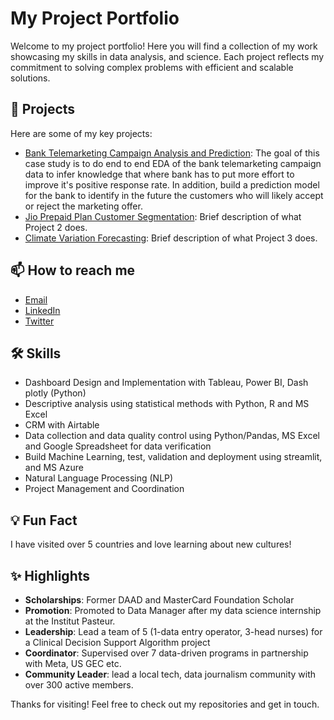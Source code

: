 # My Project Portfolio
Welcome to my project portfolio! Here you will find a collection of my work showcasing my skills in data analysis, and science. Each project reflects my commitment to solving complex problems with efficient and scalable solutions.

## 🔭 Projects

Here are some of my key projects:

- [Bank Telemarketing Campaign Analysis and Prediction](https://github.com/Arame93/Arame93.github.io/tree/6a5b41a5fab0cb86191738d2293583dce0e6e537/Bank%20Telemarketing%20Campaign%20Analysis%20and%20Prediction): The goal of this case study is to do end to end EDA of the bank telemarketing campaign data to infer knowledge that where bank has to put more effort to improve it's positive response rate. In addition, build a prediction model for the bank to identify in the future the customers who will likely accept or reject the marketing offer. 
- [Jio Prepaid Plan Customer Segmentation](): Brief description of what Project 2 does.
- [Climate Variation Forecasting](): Brief description of what Project 3 does.

## 📫 How to reach me

- [Email](arramthiamm@gmail.com)
- [LinkedIn](https://linkedin.com/in/arame-thiam/)
- [Twitter](https://twitter.com/@aramethiam3)

## 🛠️ Skills

- Dashboard Design and Implementation with Tableau, Power BI, Dash plotly (Python) 
- Descriptive analysis using statistical methods with Python, R and MS Excel
- CRM with Airtable
- Data collection and data quality control using Python/Pandas, MS Excel and Google Spreadsheet for data verification
- Build Machine Learning, test, validation and deployment using streamlit, and MS Azure
- Natural Language Processing (NLP)
- Project Management and Coordination

## 💡 Fun Fact

I have visited over 5 countries and love learning about new cultures!

## ✨ Highlights

- **Scholarships**: Former DAAD and MasterCard Foundation Scholar
- **Promotion**: Promoted to Data Manager after my data science internship at the Institut Pasteur.
- **Leadership**: Lead a team of 5 (1-data entry operator, 3-head nurses) for a Clinical Decision Support Algorithm project
- **Coordinator**: Supervised over 7 data-driven programs in partnership with Meta, US GEC etc.
- **Community Leader**: lead a local tech, data journalism community with over 300 active members.
  


Thanks for visiting! Feel free to check out my repositories and get in touch.
